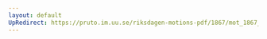 ```yaml
---
layout: default
UpRedirect: https://pruto.im.uu.se/riksdagen-motions-pdf/1867/mot_1867__ak__223/mot_1867__ak__223-002.pdf
---
```

